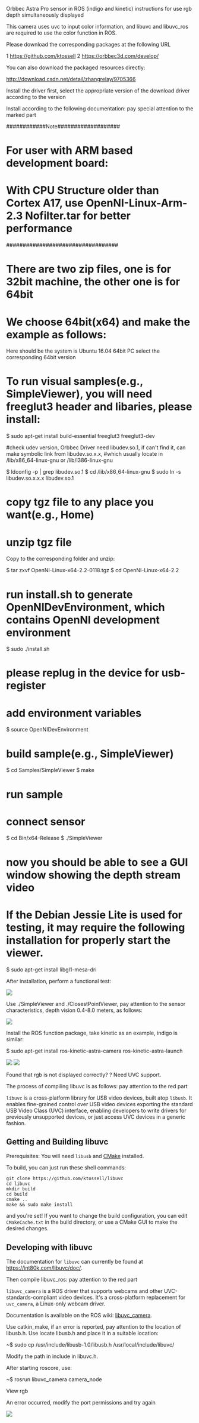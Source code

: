 Orbbec Astra Pro sensor in ROS (indigo and kinetic) instructions for use rgb depth simultaneously displayed

This camera uses uvc to input color information, and libuvc and libuvc_ros are required to use the color function in ROS.

Please download the corresponding packages at the following URL

1 https://github.com/ktossell
2 https://orbbec3d.com/develop/

You can also download the packaged resources directly:

http://download.csdn.net/detail/zhangrelay/9705366

Install the driver first, select the appropriate version of the download driver according to the version


Install according to the following documentation: pay special attention to the marked part

############Note###################
# For user with ARM based development board:
# With CPU Structure older than Cortex A17, use OpenNI-Linux-Arm-2.3 Nofilter.tar for better performance
##################################
# There are two zip files, one is for 32bit machine, the other one is for 64bit
# We choose 64bit(x64) and make the example as follows:
Here should be the system is Ubuntu 16.04 64bit PC select the corresponding 64bit version
# To run visual samples(e.g., SimpleViewer), you will need freeglut3 header and libaries, please install:

$ sudo apt-get install build-essential freeglut3 freeglut3-dev 

#check udev version, Orbbec Driver need libudev.so.1, if can't find it, can make symbolic link from libudev.so.x.x,
#which usually locate in /lib/x86_64-linux-gnu or /lib/i386-linux-gnu

$ ldconfig -p | grep libudev.so.1
$ cd /lib/x86_64-linux-gnu
$ sudo ln -s libudev.so.x.x.x libudev.so.1
# copy tgz file to any place you want(e.g., Home)
# unzip tgz file

Copy to the corresponding folder and unzip:

$ tar zxvf OpenNI-Linux-x64-2.2-0118.tgz
$ cd OpenNI-Linux-x64-2.2

# run install.sh to generate OpenNIDevEnvironment, which contains OpenNI development environment 

$ sudo ./install.sh
 
# please replug in the device for usb-register
# add environment variables

$ source OpenNIDevEnvironment
# build sample(e.g., SimpleViewer)
$ cd Samples/SimpleViewer
$ make 
# run sample
# connect sensor
$ cd Bin/x64-Release
$ ./SimpleViewer

# now you should be able to see a GUI window showing the depth stream video
# If the Debian Jessie Lite is used for testing, it may require the following installation for properly start the viewer.

$ sudo apt-get install libgl1-mesa-dri


After installation, perform a functional test:

<img src="1.png"/>

Use ./SimpleViewer and ./ClosestPointViewer, pay attention to the sensor characteristics, depth vision 0.4-8.0 meters, as follows:

<img src="2.png">

Install the ROS function package, take kinetic as an example, indigo is similar:

$ sudo apt-get install ros-kinetic-astra-camera ros-kinetic-astra-launch

<img src="3.png">
<img src="4.png">

Found that rgb is not displayed correctly? ? Need UVC support.

The process of compiling libuvc is as follows: pay attention to the red part

`libuvc` is a cross-platform library for USB video devices, built atop `libusb`.
It enables fine-grained control over USB video devices exporting the standard USB Video Class
(UVC) interface, enabling developers to write drivers for previously unsupported devices,
or just access UVC devices in a generic fashion.

## Getting and Building libuvc

Prerequisites: You will need `libusb` and [CMake](http://www.cmake.org/) installed.

To build, you can just run these shell commands:

    git clone https://github.com/ktossell/libuvc
    cd libuvc
    mkdir build
    cd build
    cmake ..
    make && sudo make install

and you're set! If you want to change the build configuration, you can edit `CMakeCache.txt`
in the build directory, or use a CMake GUI to make the desired changes.

## Developing with libuvc

The documentation for `libuvc` can currently be found at https://int80k.com/libuvc/doc/.



Then compile libuvc_ros: pay attention to the red part

`libuvc_camera` is a ROS driver that supports webcams and other UVC-standards-compliant video devices.
It's a cross-platform replacement for `uvc_camera`, a Linux-only webcam driver.

Documentation is available on the ROS wiki: [libuvc_camera](http://wiki.ros.org/libuvc_camera).


Use catkin_make, if an error is reported, pay attention to the location of libusb.h. Use locate libusb.h and place it in a suitable location:

~$ sudo cp /usr/include/libusb-1.0/libusb.h /usr/local/include/libuvc/

Modify the path in include in libuvc.h.

After starting roscore, use:

~$ rosrun libuvc_camera camera_node

View rgb

An error occurred, modify the port permissions and try again

<img src="5.png"/>





